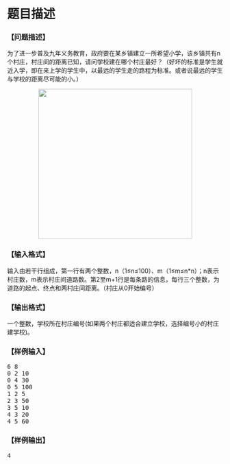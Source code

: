 # 题目描述


<h3>
【问题描述】
</h3>
<p>
为了进一步普及九年义务教育，政府要在某乡镇建立一所希望小学，该乡镇共有n个村庄，村庄间的距离已知，请问学校建在哪个村庄最好？（好坏的标准是学生就近入学，即在来上学的学生中，以最远的学生走的路程为标准。或者说最远的学生与学校的距离尽可能的小。）
</p>
<center>
<img alt="" src="/images/fwd.gif" width="359" height="350"/> 
</center>
<h3>
【输入格式】
</h3>
<p>
输入由若干行组成，第一行有两个整数，n（1≤n≤100）、m（1≤m≤n*n）；n表示村庄数，m表示村庄间道路数。第2至m+1行是每条路的信息，每行三个整数，为道路的起点、终点和两村庄间距离。（村庄从0开始编号）
</p>
<h3>
【输出格式】
</h3>
<p>
一个整数，学校所在村庄编号(如果两个村庄都适合建立学校，选择编号小的村庄建学校)。
</p>
<h3>
【样例输入】
</h3>
<pre>6 8
0 2 10
0 4 30
0 5 100
1 2 5
2 3 50
3 5 10
4 3 20
4 5 60
</pre>
<h3>
【样例输出】
</h3>
<pre>4
</pre>
